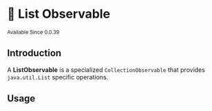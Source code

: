 # 🔗 List Observable

<sup>
Available Since 0.0.39
</sup>

## Introduction
A **ListObservable** is a specialized `CollectionObservable` that provides ``java.util.List`` specific operations. 

## Usage
<code-block lang="java" src="state/CodeSnippets.java" include-symbol="simpleList"/>

<code-block lang="java" src="state/CodeSnippets.java" include-symbol="listOrderAndMapped"/>


